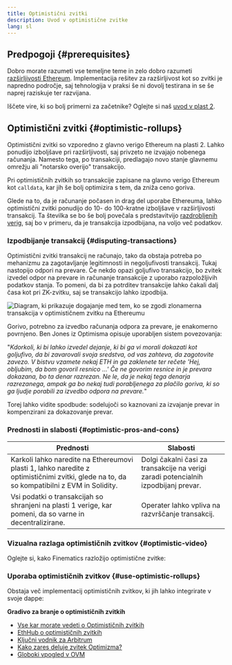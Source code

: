 ```yaml
---
title: Optimistični zvitki
description: Uvod v optimistične zvitke
lang: sl
---
```


## Predpogoji {#prerequisites}

Dobro morate razumeti vse temeljne teme in zelo dobro razumeti [razširljivosti Ethereum](/developers/docs/scaling/). Implementacija rešitev za razširljivost kot so zvitki je napredno področje, saj tehnologija v praksi še ni dovolj testirana in se še naprej raziskuje ter razvijana.

Iščete vire, ki so bolj primerni za začetnike? Oglejte si naš [uvod v plast 2](/layer-2/).

## Optimistični zvitki {#optimistic-rollups}

Optimistični zvitki so vzporedno z glavno verigo Ethereum na plasti 2. Lahko ponudijo izboljšave pri razširljivosti, saj privzeto ne izvajajo nobenega računanja. Namesto tega, po transakciji, predlagajo novo stanje glavnemu omrežju ali "notarsko overijo" transakcijo.

Pri optimističnih zvitkih so transakcije zapisane na glavno verigo Ethereum kot `calldata`, kar jih še bolj optimizira s tem, da zniža ceno goriva.

Glede na to, da je računanje počasen in drag del uporabe Ethereuma, lahko optimistični zvitki ponudijo do 10- do 100-kratne izboljšave v razširljivosti transakcij. Ta številka se bo še bolj povečala s predstavitvijo [razdrobljenih verig](/upgrades/sharding), saj bo v primeru, da je transakcija izpodbijana, na voljo več podatkov.

### Izpodbijanje transakcij {#disputing-transactions}

Optimistični zvitki transakcij ne računajo, tako da obstaja potreba po mehanizmu za zagotavljanje legitimnosti in negoljufivosti transakcij. Tukaj nastopijo odpori na prevare. Če nekdo opazi goljufivo transakcijo, bo zvitek izvedel odpor na prevare in računanje transakcije z uporabo razpoložljivih podatkov stanja. To pomeni, da bi za potrditev transakcije lahko čakali dalj časa kot pri ZK-zvitku, saj se transakcijo lahko izpodbija.

![Diagram, ki prikazuje dogajanje med tem, ko se zgodi zlonamerna transakcija v optimističnem zvitku na Ethereumu](./optimistic-rollups.png)

Gorivo, potrebno za izvedbo računanja odpora za prevare, je enakomerno povrnjeno. Ben Jones iz Optimisma opisuje uporabljen sistem povezovanja:

"_Kdorkoli, ki bi lahko izvedel dejanje, ki bi ga vi morali dokazati kot goljufivo, da bi zavarovali svoja sredstva, od vas zahteva, da zagotovite zavezo. V bistvu vzamete nekaj ETH in ga zaklenete ter rečete 'Hej, obljubim, da bom govoril resnico ...' Če ne govorim resnice in je prevara dokazana, bo ta denar razrezan. Ne le, da je nekaj tega denarja razrezanega, ampak ga bo nekaj tudi porabljenega za plačilo goriva, ki so ga ljudje porabili za izvedbo odpora na prevare._"

Torej lahko vidite spodbude: sodelujoči so kaznovani za izvajanje prevar in kompenzirani za dokazovanje prevar.

### Prednosti in slabosti {#optimistic-pros-and-cons}

| Prednosti                                                                                                                                  | Slabosti                                                                            |
| ------------------------------------------------------------------------------------------------------------------------------------------ | ----------------------------------------------------------------------------------- |
| Karkoli lahko naredite na Ethereumovi plasti 1, lahko naredite z optimističnimi zvitki, glede na to, da so kompatibilni z EVM in Solidity. | Dolgi čakalni časi za transakcije na verigi zaradi potencialnih izpodbijanj prevar. |
| Vsi podatki o transakcijah so shranjeni na plasti 1 verige, kar pomeni, da so varne in decentralizirane.                                   | Operater lahko vpliva na razvrščanje transakcij.                                    |

### Vizualna razlaga optimističnih zvitkov {#optimistic-video}

Oglejte si, kako Finematics razložijo optimistične zvitke:

<YouTube id="7pWxCklcNsU" start="263" />

### Uporaba optimističnih zvitkov {#use-optimistic-rollups}

Obstaja več implementacij optimističnih zvitkov, ki jih lahko integrirate v svoje dappe:

<RollupProductDevDoc rollupType="optimistic" />

**Gradivo za branje o optimističnih zvitkih**

- [Vse kar morate vedeti o Optimističnih zvitkih](https://research.paradigm.xyz/rollups)
- [EthHub o optimističnih zvitkih](https://docs.ethhub.io/ethereum-roadmap/layer-2-scaling/optimistic_rollups/)
- [Ključni vodnik za Arbitrum](https://newsletter.banklesshq.com/p/the-essential-guide-to-arbitrum)
- [Kako zares deluje zvitek Optimizma?](https://research.paradigm.xyz/optimism)
- [Globoki vpogled v OVM](https://medium.com/ethereum-optimism/ovm-deep-dive-a300d1085f52)
